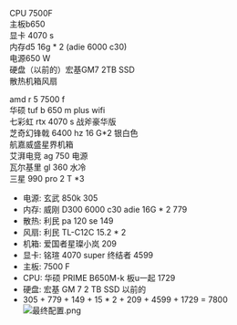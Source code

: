 CPU 7500F  
主板b650  
显卡 4070 s  
内存d5 16g * 2 (adie 6000 c30)  
电源650 W  
硬盘（以前的）宏基GM7 2TB SSD  
散热机箱风扇

amd r 5 7500 f  
华硕 tuf b 650 m plus wifi  
七彩虹 rtx 4070 s 战斧豪华版  
芝奇幻锋戟 6400 hz 16 G*2 银白色  
航嘉威盛星界机箱  
艾湃电竞 ag 750 电源  
瓦尔基里 gl 360 水冷  
三星 990 pro 2 T *3

- 电源: 玄武 850k 305
- 内存: 威刚 D300 6000 c30 adie 16G * 2 779
- 散热: 利民 pa 120 se 149
- 风扇: 利民 TL-C12C 15.2 * 2
- 机箱: 爱国者星璨小岚 209
- 显卡: 铭瑄 4070 super 终结者 4599
- 主板: 7500 F
- CPU: 华硕 PRIME B650M-k 板u一起 1729
- 硬盘: 宏基 GM 7 2 TB SSD 以前的
- 305 + 779 + 149 + 15 * 2 + 209 + 4599 + 1729 = 7800  
![最终配置.png](https://cdn.jsdelivr.net/gh/WncFht/picture/202409121544227.png)
